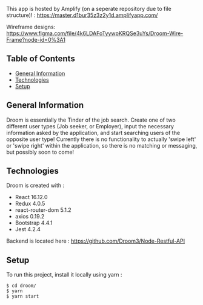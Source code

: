 This app is hosted by Amplify (on a seperate repository due to file structure)! : https://master.d1bur35z3z2y1d.amplifyapp.com/

Wireframe designs: https://www.figma.com/file/4k6LDAFoTyywpKRQSe3uYs/Droom-Wire-Frame?node-id=0%3A1

## Table of Contents
* [General Information](#general-information)
* [Technologies](#technologies)
* [Setup](#setup)

## General Information
Droom is essentially the Tinder of the job search. Create one of two different user types (Job seeker, or Employer), input the necessary information asked by the application, and start searching users of the opposite user type! Currently there is no functionality to actually 'swipe left' or 'swipe right' within the application, so there is no matching or messaging, but possibly soon to come!

## Technologies
Droom is created with :
* React 16.12.0
* Redux 4.0.5
* react-router-dom 5.1.2
* axios 0.19.2
* Bootstrap 4.4.1
* Jest 4.2.4

Backend is located here :
https://github.com/Droom3/Node-Restful-API

## Setup
To run this project, install it locally using yarn :

```
$ cd droom/
$ yarn
$ yarn start
```
